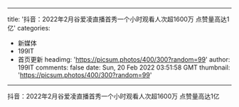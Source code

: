 
---
title: '抖音：2022年2月谷爱凌直播首秀一个小时观看人次超1600万 点赞量高达1亿'
categories: 
 - 新媒体
 - 199IT
 - 首页更新
headimg: 'https://picsum.photos/400/300?random=99'
author: 199IT
comments: false
date: Sun, 20 Feb 2022 03:51:58 GMT
thumbnail: 'https://picsum.photos/400/300?random=99'
---

<div>   
抖音：2022年2月谷爱凌直播首秀一个小时观看人次超1600万 点赞量高达1亿  
</div>
            